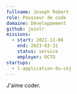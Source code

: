 ```yaml
---
fullname: Joseph Robert
role: Pousseur de code
domaine: Développement
github: jozolr
missions:
  - start: 2021-11-08
    end: 2023-03-31
    status: service
    employer: OCTO
startups:
  - l-application-du-cej
---
```


J'aime coder.
